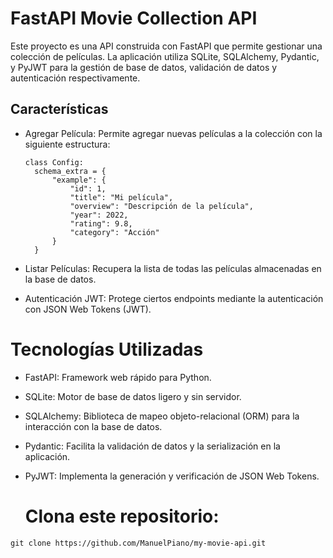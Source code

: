 # FastAPI Movie Collection API
Este proyecto es una API construida con FastAPI que permite gestionar una colección de películas. La aplicación utiliza SQLite, SQLAlchemy, Pydantic, y PyJWT para la gestión de base de datos, validación de datos y autenticación respectivamente.

## Características
- Agregar Película: Permite agregar nuevas películas a la colección con la siguiente estructura:
  ````
  class Config:
    schema_extra = {
        "example": {
            "id": 1,
            "title": "Mi película",
            "overview": "Descripción de la película",
            "year": 2022,
            "rating": 9.8,
            "category": "Acción"
        }
    }
  ````
- Listar Películas: Recupera la lista de todas las películas almacenadas en la base de datos.

- Autenticación JWT: Protege ciertos endpoints mediante la autenticación con JSON Web Tokens (JWT).

# Tecnologías Utilizadas
- FastAPI: Framework web rápido para Python.
- SQLite: Motor de base de datos ligero y sin servidor.
- SQLAlchemy: Biblioteca de mapeo objeto-relacional (ORM) para la interacción con la base de datos.
- Pydantic: Facilita la validación de datos y la serialización en la aplicación.
- PyJWT: Implementa la generación y verificación de JSON Web Tokens.

  # Clona este repositorio:

````
git clone https://github.com/ManuelPiano/my-movie-api.git
````
